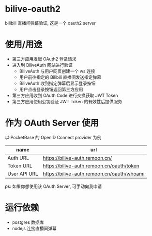 # bilive-oauth2

bilibili 直播间弹幕验证, 这是一个 oauth2 server

# 使用/用途

- 第三方应用发起 OAuth2 登录请求
- 进入到 BiliveAuth 网站进行验证
  - BiliveAuth 与用户网页创建一个 ws 连接
  - 用户前往指定的 Bilibili 直播间发送指定弹幕
  - BiliveAuth 收到指定弹幕后显示登录按钮
  - 用户点击登录按钮返回第三方应用
- 第三方应用收到 OAuth Code 进行交换获取 JWT Token
- 第三方应用使用公钥验证 JWT Token 的有效性后提供服务

# 作为 OAuth Server 使用

以 PocketBase 的 OpenID Connect provider 为例

| name         | url                                        |
| ------------ | ------------------------------------------ |
| Auth URL     | https://bilive-auth.remoon.cn/             |
| Token URL    | https://bilive-auth.remoon.cn/oauth/token  |
| User API URL | https://bilive-auth.remoon.cn/oauth/whoami |

ps: 如果你想使用该 OAuth Server, 可手动向我申请

# 运行依赖

- postgres 数据库
- nodejs 连接直播间弹幕
